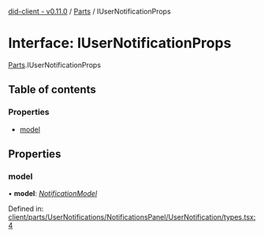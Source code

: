 [did-client - v0.11.0](../README.md) / [Parts](../modules/parts.md) / IUserNotificationProps

# Interface: IUserNotificationProps

[Parts](../modules/parts.md).IUserNotificationProps

## Table of contents

### Properties

- [model](parts.iusernotificationprops.md#model)

## Properties

### model

• **model**: [*NotificationModel*](../classes/parts.notificationmodel.md)

Defined in: [client/parts/UserNotifications/NotificationsPanel/UserNotification/types.tsx:4](https://github.com/Puzzlepart/did/blob/dev/client/parts/UserNotifications/NotificationsPanel/UserNotification/types.tsx#L4)

